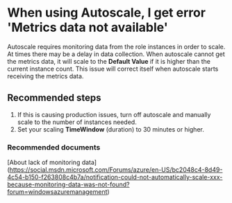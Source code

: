 <properties 
	pageTitle="When using Autoscale, I get error 'Metrics data not available'"
	description="When using Autoscale, I get error 'Metrics data not available'"
	service="microsoft.classiccompute"
	resource="cloudservices"
	authors="jluk"
	displayOrder="8"
	selfHelpType="resource"
	supportTopicIds=""
	resourceTags=""	 
	productPesIds=""
	cloudEnvironments="public"
/>

# When using Autoscale, I get error 'Metrics data not available'
Autoscale requires monitoring data from the role instances in order to scale. At times there may be a delay in data collection. When autoscale cannot get the metrics data, it will scale to the **Default Value** if it is higher than the current instance count. This issue will correct itself when autoscale starts receiving the metrics data. <br>
## **Recommended steps**
1. If this is causing production issues, turn off autoscale and manually scale to the number of instances needed.
2. Set your scaling **TimeWindow** (duration) to 30 minutes or higher.

### **Recommended documents**
[About lack of monitoring data] (https://social.msdn.microsoft.com/Forums/azure/en-US/bc2048c4-8d49-4c54-b150-f263808c4b7a/notification-could-not-automatically-scale-xxx-because-monitoring-data-was-not-found?forum=windowsazuremanagement) <br>